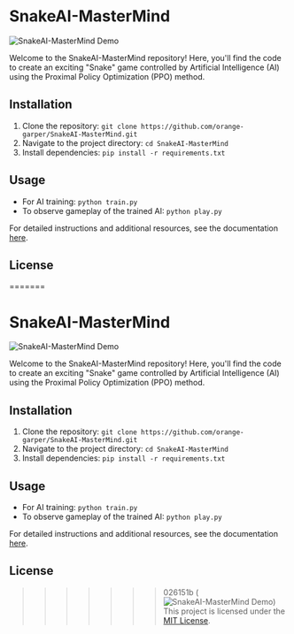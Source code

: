# SnakeAI-MasterMind

![SnakeAI-MasterMind Demo](docs/demo.gif)

Welcome to the SnakeAI-MasterMind repository! Here, you'll find the code to create an exciting "Snake" game controlled by Artificial Intelligence (AI) using the Proximal Policy Optimization (PPO) method.

## Installation

1. Clone the repository: `git clone https://github.com/orange-garper/SnakeAI-MasterMind.git`
2. Navigate to the project directory: `cd SnakeAI-MasterMind`
3. Install dependencies: `pip install -r requirements.txt`

## Usage

- For AI training: `python train.py`
- To observe gameplay of the trained AI: `python play.py`

For detailed instructions and additional resources, see the documentation [here](docs/user_guide.md).

## License

=======
# SnakeAI-MasterMind

![SnakeAI-MasterMind Demo](docs/demo.gif)

Welcome to the SnakeAI-MasterMind repository! Here, you'll find the code to create an exciting "Snake" game controlled by Artificial Intelligence (AI) using the Proximal Policy Optimization (PPO) method.

## Installation

1. Clone the repository: `git clone https://github.com/orange-garper/SnakeAI-MasterMind.git`
2. Navigate to the project directory: `cd SnakeAI-MasterMind`
3. Install dependencies: `pip install -r requirements.txt`

## Usage

- For AI training: `python train.py`
- To observe gameplay of the trained AI: `python play.py`

For detailed instructions and additional resources, see the documentation [here](docs/user_guide.md).

## License

>>>>>>> 026151b (![SnakeAI-MasterMind Demo](docs/demo.gif))
This project is licensed under the [MIT License](LICENSE).